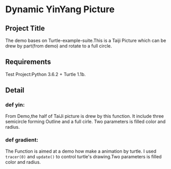# Dynamic YinYang Picture
## Project Title
The demo bases on Turtle-example-suite.This is a Taiji Picture which can be drew by part(from demo) and rotate to a full circle.

## Requirements
Test Project:Python 3.6.2 + Turtle 1.1b.

## Detail
### def yin:
 From Demo,the half of TaiJi picture is drew by this function.
 It include three semicircle forming Outline and a full cirle.
 Two parameters is filled color and radius.
### def  gradient:
 The Function is aimed at a demo how make a animation by turtle. I used `tracer(0)` and `update()`  to control turtle's drawing.Two parameters is filled color and radius.